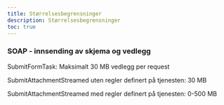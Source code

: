 ```yaml
---
title: Størrelsesbegrensninger
description: Størrelsesbegrensninger
toc: true
---
```


### SOAP - innsending av skjema og vedlegg

SubmitFormTask: Maksimalt 30 MB vedlegg per request

SubmitAttachmentStreamed uten regler definert på tjenesten: 30 MB

SubmitAttachmentStreamed med regler definert på tjenesten: 0-500 MB